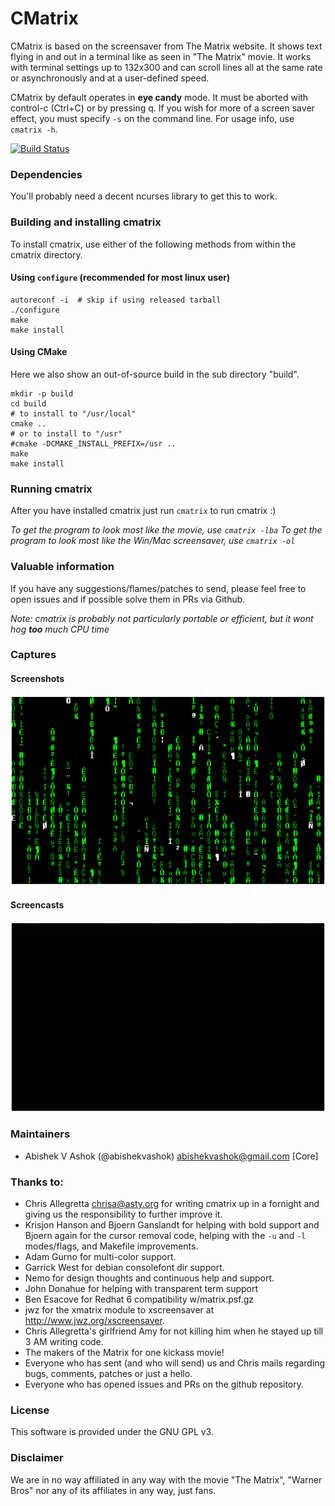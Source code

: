# CMatrix

CMatrix is based on the screensaver from The Matrix website. It shows text
flying in and out in a terminal like as seen in "The Matrix" movie. It works
with terminal settings up to 132x300 and can scroll lines all at the same
rate or asynchronously and at a user-defined speed.

CMatrix by default operates in **eye candy** mode.  It must be aborted with
control-c (Ctrl+C) or by pressing q.  If you wish for more of a screen saver
effect, you must specify `-s` on the command line. For usage info, use `cmatrix -h`.

[![Build Status](https://travis-ci.org/abishekvashok/cmatrix.svg?branch=master)](https://travis-ci.org/abishekvashok/cmatrix)

### Dependencies
You'll probably need a decent ncurses library to get this to work.

### Building and installing cmatrix
To install cmatrix, use either of the following methods from within the cmatrix directory.

#### Using `configure` (recommended for most linux user)
```
autoreconf -i  # skip if using released tarball
./configure
make
make install
```

#### Using CMake
Here we also show an out-of-source build in the sub directory "build".
```
mkdir -p build
cd build
# to install to "/usr/local"
cmake ..
# or to install to "/usr"
#cmake -DCMAKE_INSTALL_PREFIX=/usr ..
make
make install
```

### Running cmatrix
After you have installed cmatrix just run `cmatrix` to run cmatrix :)

_To get the program to look most like the movie, use `cmatrix -lba`_
_To get the program to look most like the Win/Mac screensaver, use `cmatrix -ol`_

### Valuable information
If you have any suggestions/flames/patches to send, please feel free to
open issues and if possible solve them in PRs via Github.

_Note: cmatrix is probably not particularly portable or efficient, but it wont hog
**too** much CPU time_

### Captures

#### Screenshots

![Special Font & bold](data/img/capture_bold_font.png?raw=true "cmatrix -bx")

#### Screencasts

![Movie-Like Cast](data/img/capture_orig.gif?raw=true "cmatrix -xba")

### Maintainers
- Abishek V Ashok (@abishekvashok) <abishekvashok@gmail.com> [Core]

### Thanks to:
- Chris Allegretta <chrisa@asty.org> for writing cmatrix up in a fornight and giving us
  the responsibility to further improve it.
- Krisjon Hanson and Bjoern Ganslandt for helping with bold support and 
  Bjoern again for the cursor removal code, helping with the `-u` and `-l`
  modes/flags, and Makefile improvements.
- Adam Gurno for multi-color support.
- Garrick West for debian consolefont dir support.
- Nemo for design thoughts and continuous help and support.
- John Donahue for helping with transparent term support
- Ben Esacove for Redhat 6 compatibility w/matrix.psf.gz
- jwz for the xmatrix module to xscreensaver at http://www.jwz.org/xscreensaver.
- Chris Allegretta's girlfriend Amy for not killing him when he stayed up till 3 AM
  writing code.
- The makers of the Matrix for one kickass movie!
- Everyone who has sent (and who will send) us and Chris mails regarding
  bugs, comments, patches or just a hello.
- Everyone who has opened issues and PRs on the github repository.

### License
This software is provided under the GNU GPL v3.

### Disclaimer
We are in no way affiliated in any way with the movie "The Matrix", "Warner Bros" nor
any of its affiliates in any way, just fans.

